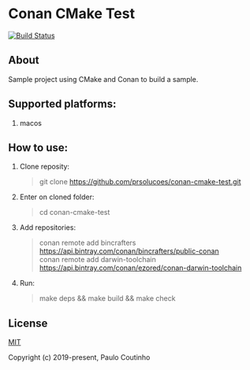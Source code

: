 # Conan CMake Test

[![Build Status](https://travis-ci.com/prsolucoes/conan-cmake-test.svg?branch=master)](https://travis-ci.com/prsolucoes/conan-cmake-test)

## About

Sample project using CMake and Conan to build a sample.

## Supported platforms:

1. macos

## How to use:

1. Clone reposity:  
    > git clone https://github.com/prsolucoes/conan-cmake-test.git

2. Enter on cloned folder:  
    > cd conan-cmake-test

3. Add repositories:  
    > conan remote add bincrafters https://api.bintray.com/conan/bincrafters/public-conan  
    > conan remote add darwin-toolchain https://api.bintray.com/conan/ezored/conan-darwin-toolchain  

4. Run:  
    > make deps && make build && make check    

## License

[MIT](http://opensource.org/licenses/MIT)

Copyright (c) 2019-present, Paulo Coutinho
